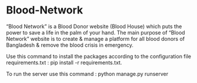 # Blood-Network
 “Blood Network” is a Blood Donor website (Blood House) which puts the power to save a life in the palm of your hand. The main purpose of “Blood Network” website is to create &amp; manage a platform for all blood donors of Bangladesh &amp; remove the blood crisis in emergency.

Use this command  to install the packages according to the configuration file requirements.txt : pip install -r requirements.txt.

To run the server use this command : python manage.py runserver
